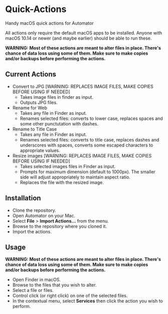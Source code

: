 # Quick-Actions
Handy macOS quick actions for Automator

All actions only require the default macOS apps to be installed. Anyone with macOS 10.14 or newer (and maybe earlier) should be able to run these.

**WARNING: Most of these actions are meant to alter files in place. There's chance of data loss using some of them. Make sure to make copies and/or backups before performing the actions.**


## Current Actions

* Convert to JPG [WARNING: REPLACES IMAGE FILES, MAKE COPIES BEFORE USING IF NEEDED]
  - Takes image files in finder as input.
  - Outputs JPG files.
* Rename for Web
  - Takes any file in Finder as input.
  - Renames selected files: converts to lower case, replaces spaces and some other punctutation with dashes.
* Rename to Title Case
  - Takes any file in Finder as input.
  - Renames selected files: converts to title case, replaces dashes and underscores with spaces, converts some escaped characters to appropriate values.
* Resize images [WARNING: REPLACES IMAGE FILES, MAKE COPIES BEFORE USING IF NEEDED]
  - Takes selected images files in Finder as input.
  - Prompts for maximum dimension (default to 1000px). The smaller side will adjust appropriately to maintain aspect ratio.
  - Replaces the file with the resized image.


## Installation

* Clone the repository.
* Open Automator on your Mac.
* Select **File** > **Import Actions...** from the menu.
* Browse to the repository where you cloned it.
* Import the actions.


## Usage

**WARNING: Most of these actions are meant to alter files in place. There's chance of data loss using some of them. Make sure to make copies and/or backups before performing the actions.**

* Open Finder in macOS.
* Browse to the files that you wish to alter.
* Select a file or files.
* Control click (or right click) on one of the selected files.
* In the contextual menu, select **Services** then click the action you wish to perform.
